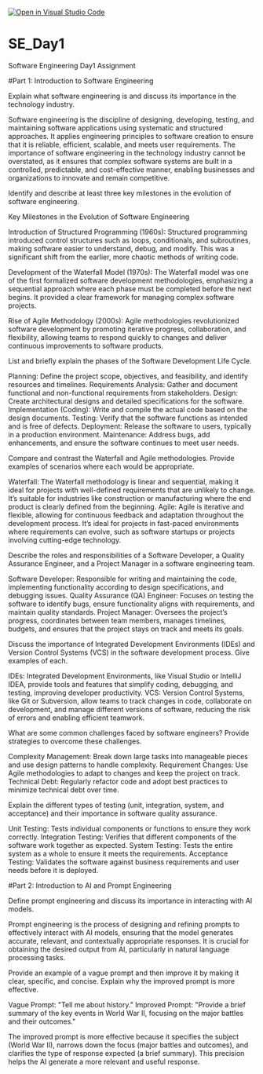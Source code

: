 [![Open in Visual Studio Code](https://classroom.github.com/assets/open-in-vscode-2e0aaae1b6195c2367325f4f02e2d04e9abb55f0b24a779b69b11b9e10269abc.svg)](https://classroom.github.com/online_ide?assignment_repo_id=15565085&assignment_repo_type=AssignmentRepo)
# SE_Day1
Software Engineering Day1 Assignment

#Part 1: Introduction to Software Engineering

Explain what software engineering is and discuss its importance in the technology industry.

Software engineering is the discipline of designing, developing, testing, and maintaining software applications using systematic and structured approaches. It applies engineering principles to software creation to ensure that it is reliable, efficient, scalable, and meets user requirements. The importance of software engineering in the technology industry cannot be overstated, as it ensures that complex software systems are built in a controlled, predictable, and cost-effective manner, enabling businesses and organizations to innovate and remain competitive.

Identify and describe at least three key milestones in the evolution of software engineering.

Key Milestones in the Evolution of Software Engineering

Introduction of Structured Programming (1960s): Structured programming introduced control structures such as loops, conditionals, and subroutines, making software easier to understand, debug, and modify. This was a significant shift from the earlier, more chaotic methods of writing code.

Development of the Waterfall Model (1970s): The Waterfall model was one of the first formalized software development methodologies, emphasizing a sequential approach where each phase must be completed before the next begins. It provided a clear framework for managing complex software projects.

Rise of Agile Methodology (2000s): Agile methodologies revolutionized software development by promoting iterative progress, collaboration, and flexibility, allowing teams to respond quickly to changes and deliver continuous improvements to software products.

List and briefly explain the phases of the Software Development Life Cycle.

Planning: Define the project scope, objectives, and feasibility, and identify resources and timelines.
Requirements Analysis: Gather and document functional and non-functional requirements from stakeholders.
Design: Create architectural designs and detailed specifications for the software.
Implementation (Coding): Write and compile the actual code based on the design documents.
Testing: Verify that the software functions as intended and is free of defects.
Deployment: Release the software to users, typically in a production environment.
Maintenance: Address bugs, add enhancements, and ensure the software continues to meet user needs.

Compare and contrast the Waterfall and Agile methodologies. Provide examples of scenarios where each would be appropriate.

Waterfall: The Waterfall methodology is linear and sequential, making it ideal for projects with well-defined requirements that are unlikely to change. It’s suitable for industries like construction or manufacturing where the end product is clearly defined from the beginning.
Agile: Agile is iterative and flexible, allowing for continuous feedback and adaptation throughout the development process. It’s ideal for projects in fast-paced environments where requirements can evolve, such as software startups or projects involving cutting-edge technology.

Describe the roles and responsibilities of a Software Developer, a Quality Assurance Engineer, and a Project Manager in a software engineering team.

Software Developer: Responsible for writing and maintaining the code, implementing functionality according to design specifications, and debugging issues.
Quality Assurance (QA) Engineer: Focuses on testing the software to identify bugs, ensure functionality aligns with requirements, and maintain quality standards.
Project Manager: Oversees the project’s progress, coordinates between team members, manages timelines, budgets, and ensures that the project stays on track and meets its goals.

Discuss the importance of Integrated Development Environments (IDEs) and Version Control Systems (VCS) in the software development process. Give examples of each.

IDEs: Integrated Development Environments, like Visual Studio or IntelliJ IDEA, provide tools and features that simplify coding, debugging, and testing, improving developer productivity.
VCS: Version Control Systems, like Git or Subversion, allow teams to track changes in code, collaborate on development, and manage different versions of software, reducing the risk of errors and enabling efficient teamwork.

What are some common challenges faced by software engineers? Provide strategies to overcome these challenges.

Complexity Management: Break down large tasks into manageable pieces and use design patterns to handle complexity.
Requirement Changes: Use Agile methodologies to adapt to changes and keep the project on track.
Technical Debt: Regularly refactor code and adopt best practices to minimize technical debt over time.

Explain the different types of testing (unit, integration, system, and acceptance) and their importance in software quality assurance.

Unit Testing: Tests individual components or functions to ensure they work correctly.
Integration Testing: Verifies that different components of the software work together as expected.
System Testing: Tests the entire system as a whole to ensure it meets the requirements.
Acceptance Testing: Validates the software against business requirements and user needs before it is deployed.

#Part 2: Introduction to AI and Prompt Engineering

Define prompt engineering and discuss its importance in interacting with AI models.

Prompt engineering is the process of designing and refining prompts to effectively interact with AI models, ensuring that the model generates accurate, relevant, and contextually appropriate responses. It is crucial for obtaining the desired output from AI, particularly in natural language processing tasks.

Provide an example of a vague prompt and then improve it by making it clear, specific, and concise. Explain why the improved prompt is more effective.

Vague Prompt: "Tell me about history."
Improved Prompt: "Provide a brief summary of the key events in World War II, focusing on the major battles and their outcomes."

The improved prompt is more effective because it specifies the subject (World War II), narrows down the focus (major battles and outcomes), and clarifies the type of response expected (a brief summary). This precision helps the AI generate a more relevant and useful response.
